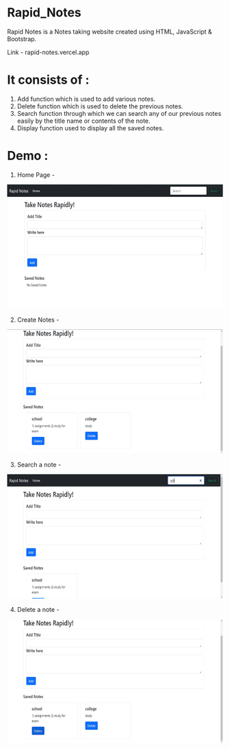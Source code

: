 # Rapid_Notes
Rapid Notes is a Notes taking website created using HTML, JavaScript & Bootstrap.

Link - rapid-notes.vercel.app

# It consists of :
1) Add function which is used to add various notes.
2) Delete function which is used to delete the previous notes.
3) Search function through which we can search any of our previous notes easily by the title name or contents of the note.
4) Display function used to display all the saved notes.

# Demo :

1) Home Page -

<img src="https://github.com/Atharva-Morankar-09/Rapid_Notes/blob/main/home.jpg" height=290px>

2) Create Notes -

<img src="https://github.com/Atharva-Morankar-09/Rapid_Notes/blob/main/savednotes.jpg" height=290px>

3) Search a note -

<img src="https://github.com/Atharva-Morankar-09/Rapid_Notes/blob/main/search.jpg" height=290px>

4) Delete a note -

<img src="https://github.com/Atharva-Morankar-09/Rapid_Notes/blob/main/delete.jpg" height=290px>
